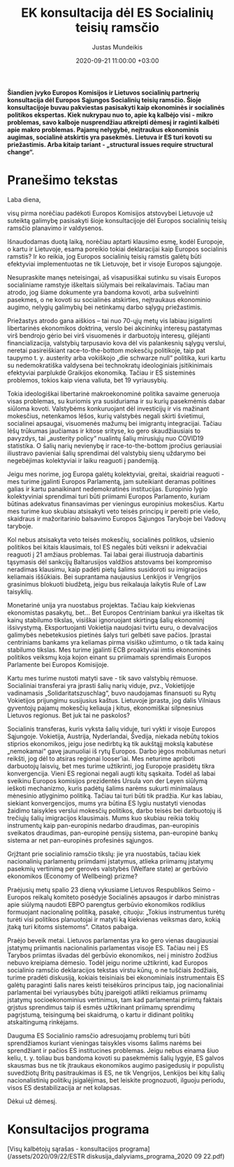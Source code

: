 ﻿---
title: EK konsultacija dėl ES Socialinių teisių ramsčio
date: 2020-09-21 11:00:00 +03:00
author: Justas Mundeikis
layout: post
comments: true
citation: true
image:  /assets/2020/09/22/cover.jpg
thumbnail: /assets/2020/09/22/thumb.cover.jpg
categories:
  - ES
tags:
  - Socialinių teisių ramstis
  - ES
---
**Šiandien įvyko Europos Komisijos ir Lietuvos socialinių partnerių konsultacija dėl Europos Sąjungos Socialinių teisių ramsčio. Šioje konsultacijoje buvau pakviestas pasisakyti kaip ekonominės ir socialinės politikos ekspertas. Kiek nukrypau nuo to, apie ką kalbėjo visi - mikro problemas, savo kalboje nusprendžiau atkreipti dėmesį ir raginti kalbėti apie makro problemas. Pajamų nelygybė, neįtraukus ekonominis augimas, socialinė atskirtis yra pasekmės. Lietuva ir ES turi kovoti su priežastimis. Arba kitaip tariant - „structural issues require structural change“.**<!--more-->



# Pranešimo tekstas

Laba diena,

visų pirma norėčiau padėkoti Europos Komisijos atstovybei Lietuvoje už suteiktą galimybę pasisakyti šioje konsultacijoje dėl Europos socialinių teisių ramsčio planavimo ir valdysenos.

Išnaudodamas duotą laiką, norėčiau aptarti klausimo esmę, kodėl Europoje, o kartu ir Lietuvoje, esama poreikio tokiai deklaracijai kaip Europos socialinis ramstis? Ir ko reikia, jog Europos socialinių teisių ramstis galėtų būti efektyviai implementuotas ne tik Lietuvoje, bet ir visoje Europos sąjungoje.

Nesupraskite manęs neteisingai, aš visapusiškai sutinku su visais Europos socialiniame ramstyje iškeltais siūlymais bei reikalavimais. Tačiau man atrodo, jog šiame dokumente yra bandoma kovoti,  arba sušvelninti pasekmes, o ne kovoti su socialinės atskirties, neįtraukaus ekonominio augimo, nelygių galimybių bei netinkamų darbo sąlygų priežastimis.

Priežastys atrodo gana aiškios – tai nuo 70-ųjų metų vis labiau įsigalinti libertarinės ekonomikos doktrina, verslo bei akcininkų interesų pastatymas virš bendrojo gėrio bei virš visuomenės ir darbuotojų interesų, gilėjanti financializacija, valstybių tarpusavio kova dėl vis palankesnių sąlygų verslui, neretai pasireiškiant race-to-the-bottom mokesčių politikoje, taip pat taupymo t. y. austerity arba vokiškojo „die schwarze null“ politika, kuri kartu su nedemokratiška valdysena bei technokratų ideologiniais įsitikinimais efektyviai parplukdė Graikijos ekonomiką. Tačiau ir ES sisteminės problemos, tokios kaip viena valiuta, bet 19 vyriausybių.

Tokia ideologiškai libertarinė makroekonominė politika savaime generuoja visas problemas, su kuriomis yra susiduriama ir su kurių pasekmėmis dabar siūloma kovoti. Valstybėms konkuruojant dėl investicijų ir vis mažinant mokesčius, netenkamos lėšos, kurių valstybės negali skirti švietimui, socialinei apsaugai, visuomenės mažumų bei imigrantų integracijai. Tačiau lėšų trūkumas jaučiamas ir kitose srityse, ko gero skaudžiausiais to pavyzdys, tai „austerity policy“ nualintų šalių mirusiųjų nuo COVID19 statistika. O šalių narių nevienybę ir race-to-the-bottom įpročius geriausiai iliustravo pavieniai šalių sprendimai dėl valstybių sienų uždarymo bei negebėjimas kolektyviai ir laiku reaguoti į pandemiją.

Jeigu mes norime, jog Europa galėtų kolektyviai, greitai, skaidriai reaguoti - mes turime įgalinti Europos Parlamentą, jam suteikiant deramas politines galias ir kartu panaikinant nedemokratinės institucijas. Europinio lygio kolektyviniai sprendimai turi būti priimami Europos Parlamento, kuriam būtinas adekvatus finansavimas per vieningus europinius mokesčius. Kartu mes turime kuo skubiau atsisakyti veto teisės principų ir pereiti prie viešo, skaidraus ir mažoritarinio balsavimo Europos Sąjungos Taryboje bei Vadovų taryboje.

Kol nebus atsisakyta veto teisės mokesčių, socialinės politikos, užsienio politikos bei kitais klausimais, tol ES negalės būti veiksni ir adekvačiai reaguoti į 21 amžiaus problemas. Tai labai gerai iliustruoja dabartinis tąsymasis dėl sankcijų Baltarusijos valdžios atstovams bei kompromiso neradimas klausimu, kaip padėti pietų šalims susidoroti su imigracijos keliamais iššūkiais. Bei suprantama naujausius Lenkijos ir Vengrijos grasinimus blokuoti biudžetą, jeigu bus reikalauja laikytis Rule of Law taisyklių.

Monetarinė unija yra nuostabus projektas. Tačiau kaip kiekvienas ekonomistas pasakytų, bet… Bet Europos Centriniam bankui yra iškeltas tik kainų stabilumo tikslas, visiškai ignoruojant skirtingą šalių ekonominį išsivystymą. Eksportuojanti Vokietija naudojasi tvirtu euru, o devalvacijos galimybės nebetekusios pietinės šalys turi gelbėti save pačios. Įprastai centriniams bankams yra keliamas pirma visiško užimtumo, o tik tada kainų stabilumo tikslas. Mes turime įgalinti ECB proaktyviai imtis ekonominės politikos veiksmų koja kojon einant su priimamais sprendimais Europos Parlamente bei Europos Komisijoje.

Kartu mes turime nustoti matyti save - tik savo valstybių rėmuose. Socialiniai transferai yra įprasti šalių narių viduje, pvz., Vokietijoje vadinamasis „Solidaritatszuschlag“, buvo naudojamas finansuoti su Rytų Vokietijos prijungimu susijusius kaštus. Lietuvoje įprasta, jog dalis Vilniaus gyventojų pajamų mokesčių keliauja į kitus, ekonomiškai silpnesnius Lietuvos regionus. Bet juk tai ne paskolos?

Socialinis transferas, kuris vyksta šalių viduje, turi vykti ir visoje Europos Sąjungoje. Vokietija, Austrija, Nyderlandai, Švedija, niekada nebūtų tokios stiprios ekonomikos, jeigu jose nedirbtų ką tik aukštąjį mokslą  kabutėse „nemokamai“ gavę jaunuoliai iš rytų Europos. Darbo jėgos mobilumas neturi reikšti, jog dėl to atsiras regionai looser’iai. Mes neturime apriboti darbuotojų laisvių, bet mes turime užtikrinti, jog Europoje prasidėtų tikra konvergencija. Vieni ES regionai negali augti kitų sąskaita. Todėl aš labai sveikinu Europos komisijos prezidentės Ursula von der Leyen siūlymą ieškoti mechanizmo, kuris padėtų šalims narėms sukurti minimalaus mėnesinio atlyginimo politiką. Tačiau tai turi būti tik pradžia. Kur kas labiau, siekiant konvergencijos, mums yra būtina ES lygiu nustatyti vienodas žaidimo taisykles verslui mokesčių politikos, darbo teisės bei darbuotojų iš trečiųjų šalių imigracijos klausimais. Mums kuo skubiau reikia tokių instrumentų kaip pan-europinis nedarbo draudimas, pan-europinis sveikatos draudimas,  pan-europinė pensijų sistema, pan-europinė bankų sistema ar net pan-europinės profesinės sąjungos.

Grįžtant prie socialinio ramsčio tikslų: jie yra nuostabūs, tačiau kiek nacionalinių parlamentų priimdami įstatymus, atlieka priimamų įstatymų pasekmių vertinimą per gerovės valstybės (Welfare state) ar gerbūvio ekonomikos (Economy of Wellbeing) prizme?

Praėjusių metų spalio 23 dieną vykusiame Lietuvos Respublikos Seimo -  Europos reikalų komiteto posėdyje Socialinės apsaugos ir darbo ministras apie siūlymą naudoti EBPO parengtus gerbūvio ekonomikos rodiklius formuojant nacionalinę politiką, pasakė, cituoju: „Tokius instrumentus turėtų turėti visi politikos planuotojai ir matyti ką kiekvienas veiksmas daro, kokią įtaką turi kitoms sistemoms“. Citatos pabaiga.

Praėjo beveik metai. Lietuvos parlamentas yra ko gero vienas daugiausiai įstatymų priimantis nacionalinis parlamentas visoje ES. Tačiau nei į ES Tarybos priimtas išvadas dėl gerbūvio ekonomikos, nei į ministro žodžius nebuvo kreipiama dėmesio. Todėl jeigu norime užtikrinti, kad Europos socialinio ramsčio deklaracijos tekstas virstu kūnų, o ne tuščiais žodžiais, turime pradėti diskusiją, kokiais teisiniais bei ekonominiais instrumentais ES galėtų paraginti šalis nares keisti teisėkūros principus taip, jog nacionaliniai parlamentai bei vyriausybės būtų įpareigoti atlikti reikiamus priimamų įstatymų socioekonominius vertinimus, tam kad parlamentai priimtų faktais grįstus sprendimus taip iš esmės užtikrinant priimamų sprendimų pagrįstumą, teisingumą bei  skaidrumą, o kartu ir didinant politikų atskaitingumą rinkėjams.

Dauguma ES Socialinio ramsčio adresuojamų problemų turi būti sprendžiamos kuriant vieningas taisykles visoms šalims narėms bei sprendžiant ir pačios ES institucines problemas. Jeigu nebus einama šiuo keliu, t. y.  toliau bus bandoma kovoti su pasekmėmis šalių lygyje, ES galvos skausmas bus ne tik įtraukaus ekonomikos augimo pasigedusių ir populistų suvedžiotų Britų pasitraukimas iš ES, ne tik Vengrijos, Lenkijos bei kitų šalių nacionalistinių politikų įsigalėjimas, bet leiskite prognozuoti, ilguoju periodu, visos ES destabilizacija ar net kolapsas.

Dėkui už dėmesį.

# Konsultacijos programa

[Visų kalbėtojų sąrašas - konsultacijos programa](/assets/2020/09/22/ESTR diskusija_dalyviams_programa_2020 09 22.pdf)
